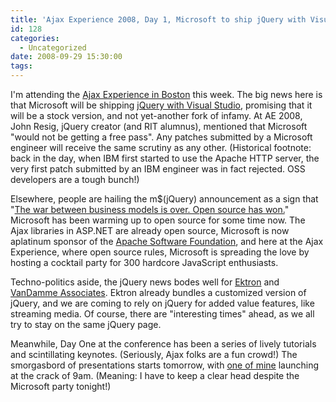 ```yaml
---
title: 'Ajax Experience 2008, Day 1, Microsoft to ship jQuery with Visual Studio'
id: 128
categories:
  - Uncategorized
date: 2008-09-29 15:30:00
tags:
---
```


I'm attending the [Ajax Experience in Boston](http://ajaxexperience.techtarget.com/html/index.html "Ajax Experience in Boston") this week. The big news here is that Microsoft will be shipping [jQuery with Visual Studio](http://weblogs.asp.net/scottgu/archive/2008/09/28/jquery-and-microsoft.aspx "jQuery with Visual Studio"), promising that it will be a stock version, and not yet-another fork of infamy. At AE 2008, John Resig, jQuery creator (and RIT alumnus), mentioned that Microsoft "would not be getting a free pass". Any patches submitted by a Microsoft engineer will receive the same scrutiny as any other. (Historical footnote: back in the day, when IBM first started to use the Apache HTTP server, the very first patch submitted by an IBM engineer was in fact rejected. OSS developers are a tough bunch!)

Elsewhere, people are hailing the m$(jQuery) announcement as a sign that "[The war between business models is over. Open source has won.](http://blogs.zdnet.com/open-source/?p=2939 "The war between business models is over. Open source has won.")" Microsoft has been warming up to open source for some time now. The Ajax libraries in ASP.NET are already open source, Microsoft is now aplatinum sponsor of the [Apache Software Foundation](http://www.apache.org/foundation/thanks.html "Apache Software Foundation"), and here at the Ajax Experience, where open source rules, Microsoft is spreading the love by hosting a cocktail party for 300 hardcore JavaScript enthusiasts.

Techno-politics aside, the jQuery news bodes well for [Ektron](http://www.ektron.com/ "Ektron") and [VanDamme Associates](http://www.blogger.com/ "VanDamme Associates"). Ektron already bundles a customized version of jQuery, and we are coming to rely on jQuery for added value features, like streaming media. Of course, there are "interesting times" ahead, as we all try to stay on the same jQuery page.

Meanwhile, Day One at the conference has been a series of lively tutorials and scintillating keynotes. (Seriously, Ajax folks are a fun crowd!) The smorgasbord of presentations starts tomorrow, with [one of mine](http://ajaxexperience.techtarget.com/east/html/server.html#THustedTaglibs "one of mine") launching at the crack of 9am. (Meaning: I have to keep a clear head despite the Microsoft party tonight!)